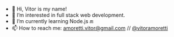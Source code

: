 - 👋 Hi, Vitor is my name!
- 👀 I’m interested in full stack web development.
- 🌱 I’m currently learning Node.js 🔚
- 📫 How to reach me: amoretti.vitor@gmail.com // <a href="https://twitter.com/vitoramoretti">@vitoramoretti</a>

<!---
vitoramoretti/vitoramoretti is a ✨ special ✨ repository because its `README.md` (this file) appears on your GitHub profile.
You can click the Preview link to take a look at your changes.
--->
